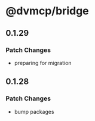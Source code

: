 # @dvmcp/bridge

## 0.1.29

### Patch Changes

- preparing for migration

## 0.1.28

### Patch Changes

- bump packages
